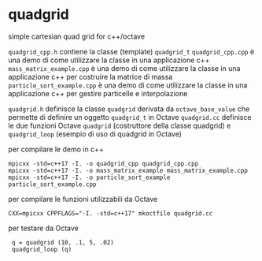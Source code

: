 # quadgrid
simple cartesian quad grid for c++/octave

`quadgrid_cpp.h`            contiene la classe (template) `quadgrid_t`
`quadgrid_cpp.cpp`          è una demo di come utilizzare la classe in una applicazione c++
`mass_matrix_example.cpp`   è una demo di come utilizzare la classe in una applicazione c++ per costruire la matrice di massa
`particle_sort_example.cpp` è una demo di come utilizzare la classe in una applicazione c++ per gestire particelle e interpolazione

`quadgrid.h`          definisce la classe `quadgrid` derivata da `octave_base_value` che permette di definire un oggetto `quadgrid_t` in Octave
`quadgrid.cc`         definisce le due funzioni Octave `quadgrid` (costruttore della classe quadgrid) e `quadgrid_loop` (esempio di uso di quadgrid in Octave)

per compilare le demo in c++

    mpicxx -std=c++17 -I. -o quadgrid_cpp quadgrid_cpp.cpp 
    mpicxx -std=c++17 -I. -o mass_matrix_example mass_matrix_example.cpp
    mpicxx -std=c++17 -I. -o particle_sort_example particle_sort_example.cpp 
    
per compilare le funzioni utilizzabili da Octave

    CXX=mpicxx CPPFLAGS="-I. -std=c++17" mkoctfile quadgrid.cc 
    
per testare da Octave

     q = quadgrid (10, .1, 5, .02)
     quadgrid_loop (q)
     
